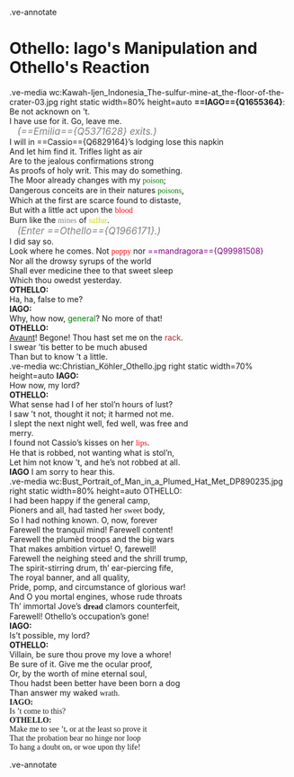 <style>
@import url('https://fonts.googleapis.com/css2?family=Butcherman&family=Pangolin&family=Parisienne&family=Tangerine&family=Creepster&family=Wallpoet&family=Eater&family=Ole&display=swap');
</style>

.ve-annotate
# **Othello: Iago's Manipulation and Othello's Reaction**
.ve-media wc:Kawah-Ijen_Indonesia_The-sulfur-mine-at_the-floor-of-the-crater-03.jpg right static width=80% height=auto
**==IAGO=={Q1655364}**: </br>
Be not acknown on ’t.</br>
I have use for it. Go, leave me.</br>
&emsp;<span style="color:grey; font-size:17px;">_(==Emilia=={Q5371628} exits.)_</span></br>
I will in ==Cassio=={Q6829164}’s lodging lose this napkin</br>
And let him find it. Trifles light as air</br>
Are to the jealous confirmations strong</br>
As proofs of holy writ. This may do something.</br>
The Moor already changes with my <span style="color:green; font-family:Creepster;">poison</span>;</br>
Dangerous conceits are in their natures <span style="color:green; font-family:Creepster;">poisons</span>,</br>
Which at the first are scarce found to distaste,</br>
But with a little act upon the <span style="color:red; font-family:Butcherman;">blood</span></br>
Burn like the <span style="color:gray; font-family:wallpoet;">mines</span> of <span style="color:#cbd500; font-family:Pangolin;">sulfur</span>.</br>
&emsp;<span style="color:grey; font-size:17px;">_(Enter ==Othello=={Q1966171}.)_</span></br>
I did say so.</br>
Look where he comes. Not <span style="color:red; font-family:Parisienne;">poppy</span> nor <span style="color:purple;">==mandragora=={Q99981508}</span></br>
Nor all the drowsy syrups of the world</br>
Shall ever medicine thee to that sweet sleep</br>
Which thou owedst yesterday.</br>
**OTHELLO:**</br>
Ha, ha, false to me?</br>
**IAGO:**</br>
Why, how now, <span style="color:green;">general</span>? No more of that!</br>
**OTHELLO:**</br>
[Avaunt](https://www.merriam-webster.com/dictionary/avaunt)! Begone! Thou hast set me on the <span style="color:brown;">rack</span>.</br>
I swear ’tis better to be much abused</br>
Than but to know ’t a little.</br>
.ve-media wc:Christian_Köhler_Othello.jpg right static width=70% height=auto
**IAGO:**</br>
How now, my lord?</br>
**OTHELLO:**</br>
What sense had I of her stol’n hours of lust?</br>
I saw ’t not, thought it not; it harmed not me.</br>
I slept the next night well, fed well, was free and</br>
merry.</br>
I found not Cassio’s kisses on her <span style="color:red; font-family:tangerine;">lips</span>.</br>
He that is robbed, not wanting what is stol’n,</br>
Let him not know ’t, and he’s not robbed at all.</br>
**IAGO**  I am sorry to hear this.</br>
.ve-media wc:Bust_Portrait_of_Man_in_a_Plumed_Hat_Met_DP890235.jpg right static width=80% height=auto
OTHELLO:</br>
I had been happy if the general camp,</br>
Pioners and all, had tasted her <span style="font-family:Ole;">sweet </span>body,</br>
So I had nothing known. O, now, forever</br>
Farewell the tranquil mind! Farewell content!</br>
Farewell the plumèd troops and the big wars</br>
That makes ambition virtue! O, farewell!</br>
Farewell the neighing steed and the shrill trump,</br>
The spirit-stirring drum, th’ ear-piercing fife,</br>
The royal banner, and all quality,</br>
Pride, pomp, and circumstance of glorious war!</br>
And O you mortal engines, whose rude throats</br>
Th’ immortal Jove’s **<span style="font-family:Butcherman;">dread** clamors counterfeit,</span></br>
Farewell! Othello’s occupation’s gone!</br>
**IAGO:**</br>
Is’t possible, my lord?</br>
**OTHELLO:**</br>
Villain, be sure thou prove my love a whore!</br>
Be sure of it. Give me the ocular proof,</br>
Or, by the worth of mine eternal soul,</br>
Thou hadst been better have been born a dog</br>
Than answer my waked <span style="font-family:eater;">wrath.</br>
**IAGO:**</br>
Is ’t come to this?</br>
**OTHELLO:**</br>
Make me to see ’t, or at the least so prove it</br>
That the probation bear no hinge nor loop</br>
To hang a doubt on, or woe upon thy life!</br>

.ve-annotate